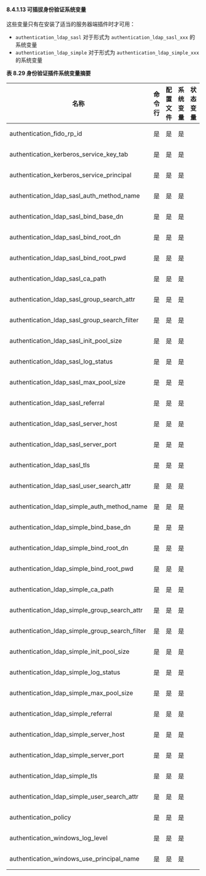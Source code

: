 #### 8.4.1.13 可插拔身份验证系统变量

这些变量只有在安装了适当的服务器端插件时才可用：

- `authentication_ldap_sasl` 对于形式为 `authentication_ldap_sasl_xxx` 的系统变量
- `authentication_ldap_simple` 对于形式为 `authentication_ldap_simple_xxx` 的系统变量

**表 8.29 身份验证插件系统变量摘要**

| 名称                                           | 命令行 | 配置文件 | 系统变量 | 状态变量 | 变量范围 | 动态性 |
| ---------------------------------------------- | ------ | -------- | -------- | -------- | -------- | ------ |
| authentication_fido_rp_id                      | 是     | 是       | 是       |          | 全局     | 是     |
| authentication_kerberos_service_key_tab        | 是     | 是       | 是       |          | 全局     | 否     |
| authentication_kerberos_service_principal      | 是     | 是       | 是       |          | 全局     | 是     |
| authentication_ldap_sasl_auth_method_name      | 是     | 是       | 是       |          | 全局     | 是     |
| authentication_ldap_sasl_bind_base_dn          | 是     | 是       | 是       |          | 全局     | 是     |
| authentication_ldap_sasl_bind_root_dn          | 是     | 是       | 是       |          | 全局     | 是     |
| authentication_ldap_sasl_bind_root_pwd         | 是     | 是       | 是       |          | 全局     | 是     |
| authentication_ldap_sasl_ca_path               | 是     | 是       | 是       |          | 全局     | 是     |
| authentication_ldap_sasl_group_search_attr     | 是     | 是       | 是       |          | 全局     | 是     |
| authentication_ldap_sasl_group_search_filter   | 是     | 是       | 是       |          | 全局     | 是     |
| authentication_ldap_sasl_init_pool_size        | 是     | 是       | 是       |          | 全局     | 是     |
| authentication_ldap_sasl_log_status            | 是     | 是       | 是       |          | 全局     | 是     |
| authentication_ldap_sasl_max_pool_size         | 是     | 是       | 是       |          | 全局     | 是     |
| authentication_ldap_sasl_referral              | 是     | 是       | 是       |          | 全局     | 是     |
| authentication_ldap_sasl_server_host           | 是     | 是       | 是       |          | 全局     | 是     |
| authentication_ldap_sasl_server_port           | 是     | 是       | 是       |          | 全局     | 是     |
| authentication_ldap_sasl_tls                   | 是     | 是       | 是       |          | 全局     | 是     |
| authentication_ldap_sasl_user_search_attr      | 是     | 是       | 是       |          | 全局     | 是     |
| authentication_ldap_simple_auth_method_name    | 是     | 是       | 是       |          | 全局     | 是     |
| authentication_ldap_simple_bind_base_dn        | 是     | 是       | 是       |          | 全局     | 是     |
| authentication_ldap_simple_bind_root_dn        | 是     | 是       | 是       |          | 全局     | 是     |
| authentication_ldap_simple_bind_root_pwd       | 是     | 是       | 是       |          | 全局     | 是     |
| authentication_ldap_simple_ca_path             | 是     | 是       | 是       |          | 全局     | 是     |
| authentication_ldap_simple_group_search_attr   | 是     | 是       | 是       |          | 全局     | 是     |
| authentication_ldap_simple_group_search_filter | 是     | 是       | 是       |          | 全局     | 是     |
| authentication_ldap_simple_init_pool_size      | 是     | 是       | 是       |          | 全局     | 是     |
| authentication_ldap_simple_log_status          | 是     | 是       | 是       |          | 全局     | 是     |
| authentication_ldap_simple_max_pool_size       | 是     | 是       | 是       |          | 全局     | 是     |
| authentication_ldap_simple_referral            | 是     | 是       | 是       |          | 全局     | 是     |
| authentication_ldap_simple_server_host         | 是     | 是       | 是       |          | 全局     | 是     |
| authentication_ldap_simple_server_port         | 是     | 是       | 是       |          | 全局     | 是     |
| authentication_ldap_simple_tls                 | 是     | 是       | 是       |          | 全局     | 是     |
| authentication_ldap_simple_user_search_attr    | 是     | 是       | 是       |          | 全局     | 是     |
| authentication_policy                          | 是     | 是       | 是       |          | 全局     | 是     |
| authentication_windows_log_level               | 是     | 是       | 是       |          | 全局     | 否     |
| authentication_windows_use_principal_name      | 是     | 是       | 是       |          | 全局     | 否     |

